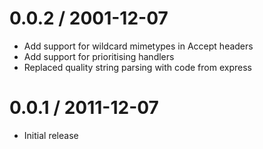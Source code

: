 0.0.2 / 2001-12-07
==================

  * Add support for wildcard mimetypes in Accept headers
  * Add support for prioritising handlers
  * Replaced quality string parsing with code from express

0.0.1 / 2011-12-07
==================

  * Initial release
